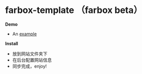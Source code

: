 farbox-template （farbox beta）
===============

**Demo**
- An [example](http://blog.caoyue.me)

**Install**
- 放到网站文件夹下
- 在后台配置网站信息
- 同步完成，enjoy!

